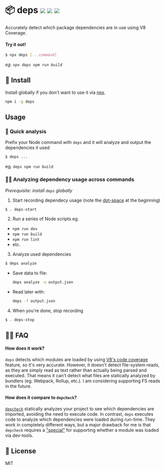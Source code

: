 # 📦 deps <a href="https://npm.im/deps"><img src="https://badgen.net/npm/v/deps"></a> <a href="https://npm.im/deps"><img src="https://badgen.net/npm/dm/deps"></a> <a href="https://packagephobia.now.sh/result?p=deps"><img src="https://packagephobia.now.sh/badge?p=deps"></a>

Accurately detect which package dependencies are in use using V8 Coverage.

#### Try it out!
```sh
$ npx deps [...command]
```
_eg. `npx deps npm run build`_

## :rocket: Install
Install globally if you don't want to use it via [npx](https://blog.npmjs.org/post/162869356040/introducing-npx-an-npm-package-runner).
```sh
npm i -g deps
```

## Usage
### 🔬 Quick analysis
Prefix your Node command with `deps` and it will analyze and output the dependencies it used
```sh
$ deps ...
```
eg. `deps npm run build`

### 👩‍🔬 Analyzing dependency usage across commands
_Prerequisite: install `deps` globally_
1. Start recording dependecy usage (note the [dot-space](https://superuser.com/questions/1136409/what-is-the-dot-space-filename-command-doing-in-bash) at the beginning)
  ```sh
  $ . deps-start
  ```

2. Run a series of Node scripts eg.
  - `npm run dev`
  - `npm run build`
  - `npm run lint`
  - etc.

3. Analyze used dependencies
  ```sh
  $ deps analyze
  ```
  - Save data to file:
    ```sh
    deps analyze -o output.json
    ```
  - Read later with:
    ```sh
    deps -f output.json
    ```

4. When you're done, stop recording
  ```sh
  $ . deps-stop
  ```

## 💁‍♂️ FAQ

#### How does it work?
`deps` detects which modules are loaded by using [V8's code coverage](https://nodejs.org/api/cli.html#cli_node_v8_coverage_dir) feature, so it's very accurate. However, it doesn't detect file-system reads, as they are simply read as text rather than actually being parsed and executed. That means it can't detect what files are statically analyzed by bundlers (eg. Webpack, Rollup, etc.). I am considering supporting FS reads in the future.

#### How does it compare to `depcheck`?
[`depcheck`](https://github.com/depcheck/depcheck) statically analyzes your project to see which dependencies are imported, avoiding the need to execute code. In contrast, `deps` executes code to analyze which dependencies were loaded during run-time. They work in completely different ways, but a major drawback for me is that `depcheck` requires a ["special"](https://github.com/depcheck/depcheck#special) for supporting whether a module was loaded via dev-tools.

## 💼 License
MIT
